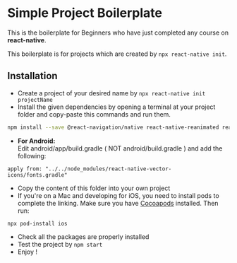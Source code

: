 # Simple Project Boilerplate

This is the boilerplate for Beginners who have just completed any course on **react-native**.

This boilerplate is for projects which are created by `npx react-native init`.

## Installation

- Create a project of your desired name by `npx react-native init projectName`
- Install the given dependencies by opening a terminal at your project folder and copy-paste this commands and run them.

```sh
npm install --save @react-navigation/native react-native-reanimated react-native-gesture-handler react-native-screens react-native-safe-area-context @react-native-community/masked-view @react-navigation/stack @react-navigation/bottom-tabs @react-navigation/drawer react-navigation-header-buttons redux react-redux redux-thunk @react-native-community/async-storage react-native-vector-icons
```

- **For Android:**\
  Edit android/app/build.gradle ( NOT android/build.gradle ) and add the following:

```
apply from: "../../node_modules/react-native-vector-icons/fonts.gradle"
```

- Copy the content of this folder into your own project
- If you're on a Mac and developing for iOS, you need to install pods to complete the linking. Make sure you have [Cocoapods](https://cocoapods.org/) installed. Then run:

```
npx pod-install ios
```

- Check all the packages are properly installed
- Test the project by `npm start`
- Enjoy !

